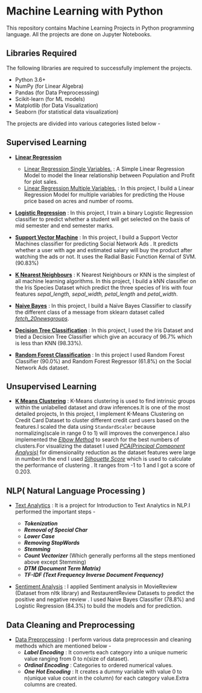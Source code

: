 # Machine Learning with Python 
This repository contains Machine Learning Projects in Python programming language. 
All the projects are done on Jupyter Notebooks.

## Libraries Required 
The following libraries are required to successfully implement the projects.
  - Python 3.6+
  - NumPy (for Linear Algebra)
  - Pandas (for Data Preprocesssing)
  - Scikit-learn (for ML models)
  - Matplotlib (for Data Visualization)
  - Seaborn (for statistical data visualization)

The projects are divided into various categories listed below -

## Supervised Learning 
  - [**Linear Regression**]()
     - [Linear Regression Single Variables.](https://github.com/suubh/Machine-Learning-in-Python/blob/master/Linear%20Regression/LinearRegressionSingle%20Variables.ipynb) : A Simple Linear Regression Model to model the linear relationship between Population and Profit for plot sales.
     - [Linear Regression Multiple Variables.](https://github.com/suubh/Machine-Learning-in-Python/blob/master/Linear%20Regression/LinearRegressionMultipleVariables.ipynb) : In this project, I build a Linear Regression Model for multiple variables for predicting the House price based on acres and number of rooms.
   
  - [**Logistic Regression**](https://github.com/suubh/Machine-Learning-in-Python/blob/master/Logistic%20Regression/Logistic/Untitled.ipynb) : In this project, I train a binary Logistic Regression classifier to predict whether a student will get selected on the basis of mid semester and end semester marks.
  
  - [**Support Vector Machine**](https://github.com/suubh/Machine-Learning-in-Python/blob/master/SVM/Untitled.ipynb) : In this project, I build a Support Vector Machines classifier for predicting Social Network Ads . It predicts whether a user with age and estimated salary will buy the product after watching the ads or not. It uses the Radial Basic Function Kernal of SVM. (90.83%)
  
  - [**K Nearest Neighbours**](https://github.com/suubh/Machine-Learning-in-Python/blob/master/K-NN/Untitled.ipynb) : K Nearest Neighbours or KNN is the simplest of all machine learning algorithms. In this project, I build a kNN classifier on the Iris Species Dataset which predict the three species of Iris with four features *sepal_length, sepal_width, petal_length* and *petal_width*.
  
  - [**Naive Bayes**](https://github.com/suubh/Machine-Learning-in-Python/blob/master/TextClassification/Textclassification.ipynb) : In this project, I build a Naïve Bayes Classifier to classify the different class of a message from sklearn dataset called [*fetch_20newsgroups*](https://scikit-learn.org/stable/modules/generated/sklearn.datasets.fetch_20newsgroups.html).
  
  - [**Decision Tree Classification**](https://github.com/suubh/Machine-Learning-in-Python/blob/master/Decision%20Tree/Untitled.ipynb) :  In this project, I used the Iris Dataset and tried a Decision Tree Classifier which give an accuracy of 96.7% which is less than KNN (98.33%).
  
  - [**Random Forest Classification**](https://github.com/suubh/Machine-Learning-in-Python/blob/master/RandomForest/RandomForest.ipynb) : In this project I used Random Forest Classifier (90.0%) and Random Forest Regressor (61.8%) on the Social Network Ads dataset. 

## Unsupervised Learning 
  - [**K Means Clustering**](https://github.com/suubh/Machine-Learning-in-Python/blob/master/K-means/creditcard.ipynb) : K-Means clustering is used to find intrinsic groups within the unlabelled dataset and draw inferences.It is one of the most detailed projects, In this project, I implement K-Means Clustering  on Credit Card Dataset to cluster different credit card users based on the features.I scaled the data using `StandardScaler` because normalizing(scale in range 0 to 1) will improves the convergence.I also implemented the [*Elbow Method*](https://en.wikipedia.org/wiki/Elbow_method_(clustering)) to search for the best numbers of clusters.For visualizing the dataset I used [*PCA(Principal Component Analysis)*](https://en.wikipedia.org/wiki/Principal_component_analysis) for dimensionality reduction as the dataset features were large in number.In the end I used [*Silhouette Score*]() which is used to calculate the performance of clustering . It ranges from -1 to 1 and I got a score of 0.203.

## NLP( Natural Language Processing )
  - [Text Analytics](https://github.com/suubh/Machine-Learning-in-Python/blob/master/TextAnalytics/textAnalytics.ipynb) : It is a project for Introduction to Text Analytics in NLP.I performed the important steps -
    - ***Tokenization***
    - ***Removal of Special Char***
    - ***Lower Case***
    - ***Removing StopWords***
    - ***Stemming*** 
    - ***Count Vectorizer*** (Which generally performs all the steps mentioned above except Stemming)
    - ***DTM (Document Term Matrix)***
    - ***TF-IDF (Text Frequency Inverse Document Frequency)***
    
  - [Sentiment Analysis](https://github.com/suubh/Machine-Learning-in-Python/tree/master/Sentiment%20Analysis) : I applied Sentiment analysis in MovieReview (Dataset from nltk library) and RestaurentReview Datasets to predict the positive and negative review . I used Naive Bayes Classifier (78.8%) and Logistic Regression (84.3%) to build the models and for prediction. 
 
## Data Cleaning and Preprocessing
  - [Data Preprocessing](https://github.com/suubh/Machine-Learning-in-Python/blob/master/Data%20Preprocessing/Untitled.ipynb) : I perform various data preprocessin and cleaning methods which are mentioned below -
    - ***Label Encoding*** : It converts each category into a unique numeric value ranging from 0 to n(size of dataset).
    - ***Ordinal Encoding*** : Categories to ordered numerical values.
    - ***One Hot Encoding*** : It creates a dummy variable with value 0 to n(unique value count in the column) for each category value.Extra columns are created.








